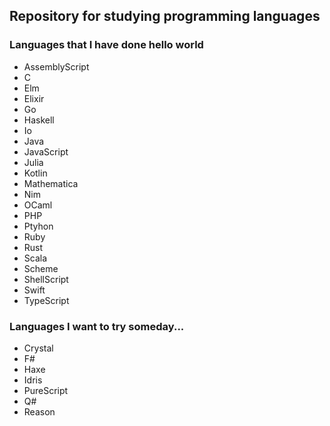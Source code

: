 ## Repository for studying programming languages

### Languages that I have done hello world

- AssemblyScript
- C
- Elm
- Elixir
- Go
- Haskell
- Io
- Java
- JavaScript
- Julia
- Kotlin
- Mathematica
- Nim
- OCaml
- PHP
- Ptyhon
- Ruby
- Rust
- Scala
- Scheme
- ShellScript
- Swift
- TypeScript

### Languages I want to try someday...

- Crystal
- F#
- Haxe
- Idris
- PureScript
- Q#
- Reason
